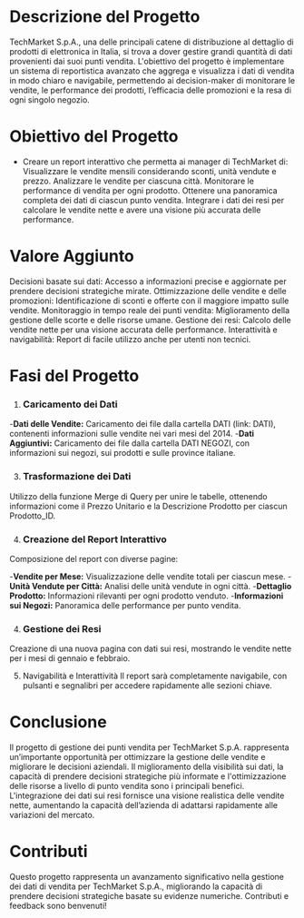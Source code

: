 # Descrizione del Progetto

TechMarket S.p.A., una delle principali catene di distribuzione al dettaglio di prodotti di elettronica in Italia, si trova a dover gestire grandi quantità di dati provenienti dai suoi punti vendita. L'obiettivo del progetto è implementare un sistema di reportistica avanzato che aggrega e visualizza i dati di vendita in modo chiaro e navigabile, permettendo ai decision-maker di monitorare le vendite, le performance dei prodotti, l’efficacia delle promozioni e la resa di ogni singolo negozio.

# Obiettivo del Progetto

- Creare un report interattivo che permetta ai manager di TechMarket di:
    Visualizzare le vendite mensili considerando sconti, unità vendute e prezzo.
    Analizzare le vendite per ciascuna città.
    Monitorare le performance di vendita per ogni prodotto.
    Ottenere una panoramica completa dei dati di ciascun punto vendita.
    Integrare i dati dei resi per calcolare le vendite nette e avere una visione più accurata delle performance.

# Valore Aggiunto

Decisioni basate sui dati: Accesso a informazioni precise e aggiornate per prendere decisioni strategiche mirate.
Ottimizzazione delle vendite e delle promozioni: Identificazione di sconti e offerte con il maggiore impatto sulle vendite.
Monitoraggio in tempo reale dei punti vendita: Miglioramento della gestione delle scorte e delle risorse umane.
Gestione dei resi: Calcolo delle vendite nette per una visione accurata delle performance.
Interattività e navigabilità: Report di facile utilizzo anche per utenti non tecnici.

# Fasi del Progetto

1. ### Caricamento dei Dati
-**Dati delle Vendite:** Caricamento dei file dalla cartella DATI (link: DATI), contenenti informazioni sulle vendite nei vari mesi del 2014.
-**Dati Aggiuntivi:** Caricamento dei file dalla cartella DATI NEGOZI, con informazioni sui negozi, sui prodotti e sulle province italiane.
   
3. ### Trasformazione dei Dati
Utilizzo della funzione Merge di Query per unire le tabelle, ottenendo informazioni come il Prezzo Unitario e la Descrizione Prodotto per ciascun Prodotto_ID.

4. ### Creazione del Report Interattivo
Composizione del report con diverse pagine:

-**Vendite per Mese:** Visualizzazione delle vendite totali per ciascun mese.
-**Unità Vendute per Città:** Analisi delle unità vendute in ogni città.
-**Dettaglio Prodotto:** Informazioni rilevanti per ogni prodotto venduto.
-**Informazioni sui Negozi:** Panoramica delle performance per punto vendita.

4. ### Gestione dei Resi
Creazione di una nuova pagina con dati sui resi, mostrando le vendite nette per i mesi di gennaio e febbraio.

5. Navigabilità e Interattività
Il report sarà completamente navigabile, con pulsanti e segnalibri per accedere rapidamente alle sezioni chiave.

# Conclusione

Il progetto di gestione dei punti vendita per TechMarket S.p.A. rappresenta un’importante opportunità per ottimizzare la gestione delle vendite e migliorare le decisioni aziendali. Il miglioramento della visibilità sui dati, la capacità di prendere decisioni strategiche più informate e l'ottimizzazione delle risorse a livello di punto vendita sono i principali benefici. L'integrazione dei dati sui resi fornisce una visione realistica delle vendite nette, aumentando la capacità dell’azienda di adattarsi rapidamente alle variazioni del mercato.

# Contributi

Questo progetto rappresenta un avanzamento significativo nella gestione dei dati di vendita per TechMarket S.p.A., migliorando la capacità di prendere decisioni strategiche basate su evidenze numeriche.
Contributi e feedback sono benvenuti! 
